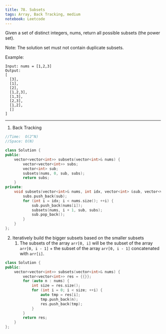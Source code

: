```yaml
---
title: 78. Subsets
tags: Array, Back Tracking, medium
notebook: Leetcode
---
```


Given a set of distinct integers, nums, return all possible subsets (the power set).

Note: The solution set must not contain duplicate subsets.

Example:
```
Input: nums = [1,2,3]
Output:
[
  [3],
  [1],
  [2],
  [1,2,3],
  [1,3],
  [2,3],
  [1,2],
  []
]
```

----------
1. Back Tracking

```c++
//Time:  O(2^N) 
//Space: O(N)

class Solution {
public:
    vector<vector<int>> subsets(vector<int>& nums) {
        vector<vector<int>> subs;
        vector<int> sub;
        subsets(nums, 0, sub, subs);
        return subs;
    }
private:
    void subsets(vector<int>& nums, int idx, vector<int> &sub, vector<vector<int>> &subs) {
        subs.push_back(sub);
        for (int i = idx; i < nums.size(); ++i) {
            sub.push_back(nums[i]);
            subsets(nums, i + 1, sub, subs);
            sub.pop_back();
        }
    }
};
```

2. Iteratively build the bigger subsets based on the smaller subsets 
    1. The subsets of the array `arr[0, i]` will be the subset of the array `arr[0, i - 1]` + the subset of the array `arr[0, i - 1]` concatenated with `arr[i]`.
    
```c++ 
class Solution {
public:
    vector<vector<int>> subsets(vector<int>& nums) {
        vector<vector<int>> res = {{}};
        for (auto n : nums) {
            int size = res.size();
            for (int i = 0; i < size; ++i) {
                auto tmp = res[i];
                tmp.push_back(n);
                res.push_back(tmp);
            }
        }
        return res;
    }
};
```